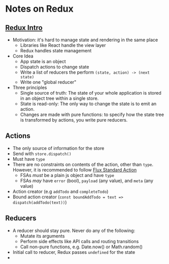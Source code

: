 # Notes on Redux 

## [Redux Intro](https://redux.js.org/introduction)
- Motivation: it's hard to manage state and rendering in the same place
  - Libraries like React handle the view layer
  - Redux handles state management
- Core Idea
  - App state is an object
  - Dispatch actions to change state
  - Write a list of reducers the perform `(state, action) -> (next state)`
  - Write one "global reducer"
- Three principles
  - Single source of truth: The state of your whole application is stored
    in an object tree within a single store.
  - State is read-only: The only way to change the state is to emit an action.
  - Changes are made with pure functions: to specify how the state tree is
    transformed by actions, you write pure reducers.

## Actions
- The only source of information for the store
- Send with `store.dispatch()`
- Must have `type`
- There are no constraints on contents of the action, other than `type`.
  However, it is recommended to follow
  [Flux Standard Action](https://github.com/redux-utilities/flux-standard-action)
  - FSAs *must* be a plain js object and have `type`
  - FSAs *may* have `error` (bool), `payload` (any value), and `meta` (any value)
- Action creator (e.g `addTodo` and `completeTodo`)
- Bound action creator (`const boundAddTodo = text => dispatch(addTodo(text))`)

## Reducers
- A reducer should stay pure. Never do any of the following:
  - Mutate its arguments
  - Perform side effects like API calls and routing transitions
  - Call non-pure functions, e.g. Date.now() or Math.random()
- Initial call to reducer, Redux passes `undefined` for the state
- 
